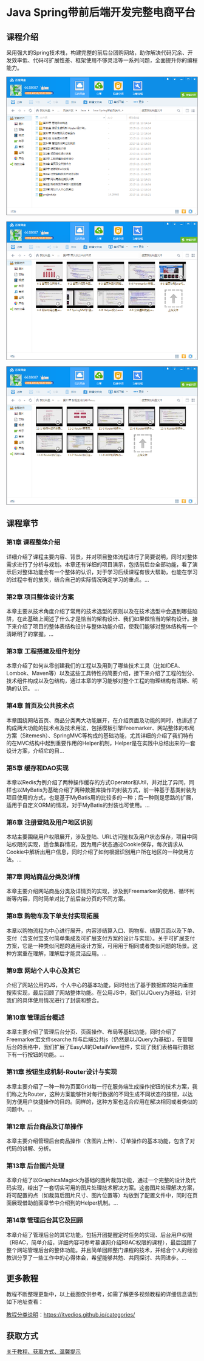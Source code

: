 # Java Spring带前后端开发完整电商平台

## 课程介绍

采用强大的Spring技术栈，构建完整的前后台团购网站，助你解决代码冗余、开发效率低、代码可扩展性差、框架使用不够灵活等一系列问题，全面提升你的编程能力。

![](img/JavaSpring带前后端开发完整电商平台1.png)

![](img/JavaSpring带前后端开发完整电商平台2.png)

![](img/JavaSpring带前后端开发完整电商平台3.png)

## 课程章节

### 第1章 课程整体介绍

详细介绍了课程主要内容、背景，并对项目整体流程进行了简要说明，同时对整体需求进行了分析与规划。本章还有详细的项目演示，包括前后台全部功能，看了演示后对整体功能会有一个整体的认识，对于学习后续课程有很大帮助，也能在学习的过程中有的放矢，结合自己的实际情况确定学习的重点。...

### 第2章 项目整体设计方案

本章主要从技术角度介绍了常用的技术选型的原则以及在技术选型中会遇到哪些陷阱，在此基础上阐述了什么才是恰当的架构设计、我们如果做恰当的架构设计。接下来介绍了项目的整体表结构设计与整体功能介绍，使我们能够对整体结构有一个清晰明了的掌握。...

### 第3章 工程搭建及组件划分

本章介绍了如何从零创建我们的工程以及用到了哪些技术工具（比如IDEA、Lombok、Maven等）以及这些工具特性的简要介绍，接下来介绍了工程的划分、技术组件构成以及包结构，通过本章的学习能够对整个工程的物理结构有清晰、明确的认识。 ...

### 第4章 首页及公共技术点

本章围绕网站首页、商品分类两大功能展开，在介绍页面及功能的同时，也讲述了构成两大功能的技术点及技术用法，包括模板引擎Freemarker、网站整体的布局方案（Sitemesh）、SpringMVC等构成的基础功能，尤其详细的介绍了我们特有的在MVC结构中起到重要作用的Helper机制，Helper是在实践中总结出来的一套设计方案，介绍它的目...

### 第5章 缓存和DAO实现

本章以Redis为例介绍了两种操作缓存的方式Operator和Util，并对比了异同，同样也以MyBatis为基础介绍了两种数据库操作的封装方式，前一种基于基类封装为项目使用的方式，也是基于MyBatis用的比较多的一种；后一种则是思路的扩展，适用于自定义ORM的情况，对于MyBatis的封装也可使用。...

### 第6章 注册登陆及用户地区识别

本站主要围绕用户权限展开，涉及登陆、URL访问鉴权及用户状态保存，项目中网站权限的实现，适合集群情况，因为用户状态通过Cookie保存，每次请求从Cookie中解析出用户信息，同时介绍了如何根据识别用户所在地区的一种使用方法。...

### 第7章 网站商品分类及详情

本章主要介绍网站商品分类及详情页的实现，涉及到Freemarker的使用、循环判断等内容，同时简单对比了前后台分页的不同方案。

### 第8章 购物车及下单支付实现拓展

本章以购物流程为中心进行展开，内容涉结算入口、购物车、结算页面以及下单、支付（含支付宝支付简单集成及可扩展支付方案的设计与实现）。关于可扩展支付方案，它是一种类似问题的通用设计方案，可用用于相同或者类似问题的场景。这种方案重在理解，理解后才能灵活应用。...

### 第9章 网站个人中心及其它

介绍了网站公用的JS，个人中心的基本功能，同时给出了基于数据库的站内垂直搜索实现，最后回顾了网站整体功能。在公用JS中，我们以JQuery为基础，针对我们的具体使用情况进行了封装和整合。

### 第10章 管理后台概述

本章主要介绍了管理后台分页、页面操作、布局等基础功能，同时介绍了Freemarker宏文件searche.ftl与后端公共js（仍然是以JQuery为基础），在管理后台的表格中，我们扩展了EasyUI的DetailView组件，实现了我们表格每行数据下有一行按钮的功能。...

### 第11章 按钮生成机制-Router设计与实现

本章主要介绍了一种一种为页面Grid每一行在服务端生成操作按钮的技术方案，我们称之为Router，这种方案能够针对每行数据的不同生成不同状态的按钮，以达到方便用户快捷操作的目的。同样的，这种方案也适合应用在解决相同或者类似的问题中。...

### 第12章 后台商品及订单操作

本章主要介绍管理后台商品操作（含图片上传）、订单操作的基本功能，包含了对代码的讲解、分析。

### 第13章 后台图片处理

本章介绍了以GraphicsMagick为基础的图片裁剪功能，通过一个完整的设计及代码实现，给出了一套切实可用的图片处理技术解决方案。这套图片处理解决方案，将可配置的点（如裁剪后图片尺寸、图片位置等）均放到了配置文件中，同时在页面展现借助前面章节中介绍到的Helper机制。...

### 第14章 管理后台其它及回顾

本章介绍了管理后台的其它功能，包括开团提醒定时任务的实现、后台用户权限（RBAC，简单介绍，详细内容可参考慕课网介绍RBAC权限的课程），最后回顾了整个网站管理后台的整体功能。并且简单回顾整门课程的技术，并结合个人的经验教训分享了一些工作中的心得体会，希望能够共勉、共同探讨、共同进步。...

## 更多教程

教程不断整理更新中，以上截图仅供参考，如需了解更多视频教程的详细信息请到如下地址查看：

[教程分类说明](https://itvedios.github.io/categories/)：<https://itvedios.github.io/categories/>

## 获取方式

[关于教程、获取方式、温馨提示](https://itvedios.github.io/about/)
